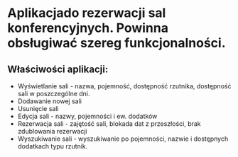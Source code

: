 # Aplikacjado rezerwacji sal konferencyjnych. Powinna obsługiwać szereg funkcjonalności. 

## Właściwości aplikacji: 

* Wyświetlanie sali - nazwa, pojemność, dostępność rzutnika, dostępność sali w poszczególne dni.
* Dodawanie nowej sali
* Usunięcie sali 
* Edycja sali - nazwy, pojemności i ew. dodatków
* Rezerwacja sali -  zajętość sali, blokada dat z przeszłości, brak zdublowania rezerwacji
* Wyszukiwanie sali - wyszukiwanie po pojemności, nazwie i dostępnych dodatkach typu rzutnik.